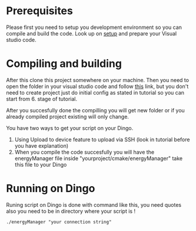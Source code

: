 # Prerequisites
Please first you need to setup you development environment so you can compile and build the code. 
Look up on [setup](https://docs.microsoft.com/en-us/azure/iot-edge/how-to-vs-code-develop-module) and prepare your Visual studio code.

# Compiling and building
After this clone this project somewhere on your machine. 
Then you need to open the folder in your visual studio code and follow [this](https://github.com/Microsoft/vscode-iot-workbench/blob/master/docs/embedded-linux/embedded-linux-get-started.md) link, but you don't need to create project just do initial config as stated in tutorial so you can start from 6. stage of tutorial.

After you succesfully done the compilling you will get new folder or if you already compiled project existing will only change.

You have two ways to get your script on your Dingo.

1. Using Upload to device feature to upload via SSH (look in tutorial before you have explanation)
2. When you compile the code succesfully you will have the energyManager file inside "yourproject/cmake/energyManager" take this file to your Dingo 


# Running on Dingo
Runing script on Dingo is done with command like this, you need quotes also you need to be in directory where your script is !

`./energyManager "your connection string"`
